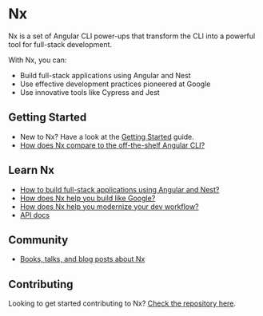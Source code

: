 # Nx

Nx is a set of Angular CLI power-ups that transform the CLI into a powerful tool for full-stack development.

With Nx, you can:

- Build full-stack applications using Angular and Nest
- Use effective development practices pioneered at Google
- Use innovative tools like Cypress and Jest

## Getting Started

- New to Nx? Have a look at the [Getting Started](./getting-started.md) guide.
- [How does Nx compare to the off-the-shelf Angular CLI?](./nx-and-cli.md)

## Learn Nx

- [How to build full-stack applications using Angular and Nest?](../fundamentals/full-stack-development.md)
- [How does Nx help you build like Google?](../fundamentals/building-like-google.md)
- [How does Nx help you modernize your dev workflow?](../fundamentals/modernizing-dev-workflow.md)
- [API docs](../api-schematics/application.md)

## Community

- [Books, talks, and blog posts about Nx](./resources)

## Contributing

Looking to get started contributing to Nx? [Check the repository here](http://github.com/nrwl/nx).
